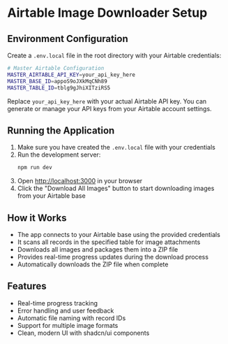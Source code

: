 # Airtable Image Downloader Setup

## Environment Configuration

Create a `.env.local` file in the root directory with your Airtable credentials:

```bash
# Master Airtable Configuration
MASTER_AIRTABLE_API_KEY=your_api_key_here
MASTER_BASE_ID=appoS9oJXkMqCNh89
MASTER_TABLE_ID=tblg9gJhiXITziRS5
```

Replace `your_api_key_here` with your actual Airtable API key. You can generate or manage your API keys from your Airtable account settings.

## Running the Application

1. Make sure you have created the `.env.local` file with your credentials
2. Run the development server:
   ```bash
   npm run dev
   ```
3. Open [http://localhost:3000](http://localhost:3000) in your browser
4. Click the "Download All Images" button to start downloading images from your Airtable base

## How it Works

- The app connects to your Airtable base using the provided credentials
- It scans all records in the specified table for image attachments
- Downloads all images and packages them into a ZIP file
- Provides real-time progress updates during the download process
- Automatically downloads the ZIP file when complete

## Features

- Real-time progress tracking
- Error handling and user feedback
- Automatic file naming with record IDs
- Support for multiple image formats
- Clean, modern UI with shadcn/ui components
